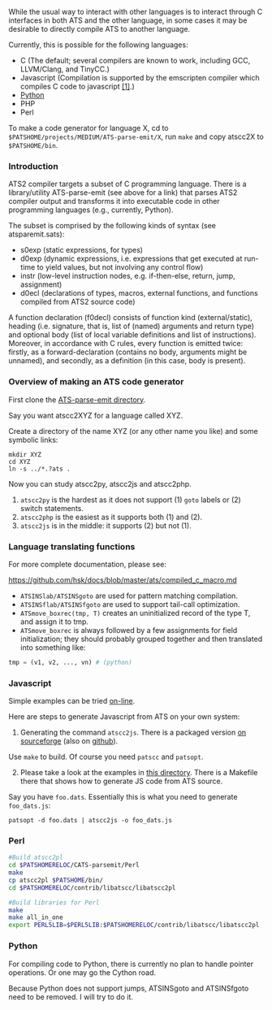 While the usual way to interact with other languages is to interact through C interfaces in both ATS and the other language, in some cases it may be desirable to directly compile ATS to another language.

Currently, this is possible for the following languages:
* C (The default; several compilers are known to work, including GCC, LLVM/Clang, and TinyCC.)
* Javascript (Compilation is supported by the emscripten compiler which compiles C code to javascript [\[1\]][1].)
* [Python](https://github.com/githwxi/ATS-Postiats-contrib/tree/master/projects/MEDIUM/ATS-parse-emit/Python)
* PHP
* Perl

To make a code generator for language X, cd to `$PATSHOME/projects/MEDIUM/ATS-parse-emit/X`, run `make` and copy atscc2X to `$PATSHOME/bin`.

### Introduction

ATS2 compiler targets a subset of C programming language. There is a library/utility ATS-parse-emit (see above for a link) that parses ATS2 compiler output and transforms it into executable code in other programming languages (e.g., currently, Python).

The subset is comprised by the following kinds of syntax (see atsparemit.sats):

* s0exp (static expressions, for types)
* d0exp (dynamic expressions, i.e. expressions that get executed at run-time to yield values, but not involving any control flow)
* instr (low-level instruction nodes, e.g. if-then-else, return, jump, assignment)
* d0ecl (declarations of types, macros, external functions, and functions compiled from ATS2 source code)

A function declaration (f0decl) consists of function kind (external/static), heading (i.e. signature, that is, list of (named) arguments and return type) and optional body (list of local variable definitions and list of instructions). Moreover, in accordance with C rules, every function is emitted twice: firstly, as a forward-declaration (contains no body, arguments might be unnamed), and secondly, as a definition (in this case, body is present).

### Overview of making an ATS code generator

First clone the [ATS-parse-emit directory](https://github.com/githwxi/ATS-Postiats-contrib/tree/master/projects/MEDIUM/ATS-parse-emit).

Say you want atscc2XYZ for a language called XYZ.

Create a directory of the name XYZ (or any other name you like) and some symbolic links:

```
mkdir XYZ
cd XYZ
ln -s ../*.?ats .
```

Now you can study atscc2py, atscc2js and atscc2php.

1.  `atscc2py` is the hardest as it does not support (1) `goto` labels or (2) switch statements.
2.  `atscc2php` is the easiest as it supports both (1) and (2).
3.  `atscc2js` is in the middle: it supports (2) but not (1).

### Language translating functions

For more complete documentation, please see:

https://github.com/hsk/docs/blob/master/ats/compiled_c_macro.md

* `ATSINSlab/ATSINSgoto` are used for pattern matching compilation.
* `ATSINSflab/ATSINSfgoto` are used to support tail-call optimization.
* `ATSmove_boxrec(tmp, T)` creates an uninitialized record of the type T, and
assign it to tmp.
* `ATSmove_boxrec` is always followed by a few assignments for field initialization;
they should probably grouped together and then translated into something like:
```python
tmp = (v1, v2, ..., vn) # (python)
```

### Javascript

Simple examples can be tried [on-line](http://www.ats-lang.org/SERVER/MYCODE/Patsoptaas_serve.php?mycode=hello).

Here are steps to generate Javascript from ATS on your own system:

1. Generating the command `atscc2js`. There is a packaged version [on sourceforge](http://sourceforge.net/p/ats2-lang-contrib/code/ci/master/tree/projects/ATSCC2JS/) (also on [github](https://github.com/githwxi/ATS-Postiats-contrib/tree/master/projects/MEDIUM/ATS-parse-emit/JavaScript)).

  Use `make` to build. Of course you need `patscc` and `patsopt`.

2. Please take a look at the examples in [this directory](https://github.com/githwxi/ATS-Postiats-contrib/blob/master/projects/MEDIUM/ATS-parse-emit/JavaScript/TEST). There is a Makefile there that shows how to generate JS code from ATS source.

  Say you have `foo.dats`. Essentially this is what you need to generate `foo_dats.js`:

  ```
  patsopt -d foo.dats | atscc2js -o foo_dats.js
  ```

### Perl

```sh
#Build atscc2pl
cd $PATSHOMERELOC/CATS-parsemit/Perl
make
cp atscc2pl $PATSHOME/bin/
cd $PATSHOMERELOC/contrib/libatscc/libatscc2pl

#Build libraries for Perl
make
make all_in_one
export PERL5LIB=$PERL5LIB:$PATSHOMERELOC/contrib/libatscc/libatscc2pl

```

### Python
For compiling code to Python, there is currently no plan to handle pointer operations.
Or one may go the Cython road.

Because Python does not support jumps, ATSINSgoto and ATSINSfgoto
need to be removed. I will try to do it.



[1]: https://groups.google.com/d/msg/ats-lang-users/WVje4zG4bKA/p-XulrfBFwIJ